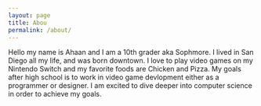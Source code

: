 ```yaml
---
layout: page
title: Abou
permalink: /about/
---
```


Hello my name is Ahaan and I am a 10th grader aka Sophmore. I
lived in San Diego all my life, and was born downtown. I love to play  video games on my Nintendo Switch and my favorite foods are Chicken and Pizza. My goals after high school is to work in video game devlopment 
either as a programmer or designer. I am excited to dive deeper into computer science in order to achieve my goals. 

